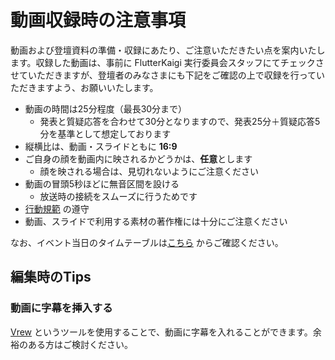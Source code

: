 # 動画収録時の注意事項

動画および登壇資料の準備・収録にあたり、ご注意いただきたい点を案内いたします。収録した動画は、事前に FlutterKaigi 実行委員会スタッフにてチェックさせていただきますが、登壇者のみなさまにも下記をご確認の上で収録を行っていただきますよう、お願いいたします。

- 動画の時間は25分程度（最長30分まで）
	- 発表と質疑応答を合わせて30分となりますので、発表25分＋質疑応答5分を基準として想定しております
- 縦横比は、動画・スライドともに **16:9**
- ご自身の顔を動画内に映されるかどうかは、**任意**とします
	- 顔を映される場合は、見切れないようにご注意ください
- 動画の冒頭5秒ほどに無音区間を設ける
	- 放送時の接続をスムーズに行うためです
- [行動規範](https://flutterkaigi.github.io/flutterkaigi/Code-of-Conduct.ja.html) の遵守
- 動画、スライドで利用する素材の著作権には十分にご注意ください

なお、イベント当日のタイムテーブルは[こちら](https://fortee.jp/flutterkaigi-2021/timetable) からご確認ください。


## 編集時のTips

### 動画に字幕を挿入する

 [Vrew]([https://vrew.voyagerx.com/ja/](https://vrew.voyagerx.com/ja/)) というツールを使用することで、動画に字幕を入れることができます。余裕のある方はご検討ください。
 